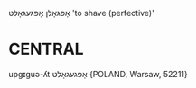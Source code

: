 אָפּגאָלן
אָפּגעגאָלט
'to shave (perfective)'

CENTRAL
========

upgɪguə-ʎt אָפּגעגאָלט {POLAND, Warsaw, 52211}

